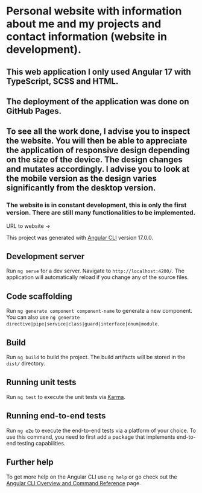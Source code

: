 # Personal website with information about me and my projects and contact information (website in development).

## This web application I only used Angular 17 with TypeScript, SCSS and HTML.

## The deployment of the application was done on GitHub Pages.

## To see all the work done, I advise you to inspect the website. You will then be able to appreciate the application of responsive design depending on the size of the device. The design changes and mutates accordingly. I advise you to look at the mobile version as the design varies significantly from the desktop version. 

### The website is in constant development, this is only the first version. There are still many functionalities to be implemented. 

URL to website -> 

This project was generated with [Angular CLI](https://github.com/angular/angular-cli) version 17.0.0.

## Development server

Run `ng serve` for a dev server. Navigate to `http://localhost:4200/`. The application will automatically reload if you change any of the source files.

## Code scaffolding

Run `ng generate component component-name` to generate a new component. You can also use `ng generate directive|pipe|service|class|guard|interface|enum|module`.

## Build

Run `ng build` to build the project. The build artifacts will be stored in the `dist/` directory.

## Running unit tests

Run `ng test` to execute the unit tests via [Karma](https://karma-runner.github.io).

## Running end-to-end tests

Run `ng e2e` to execute the end-to-end tests via a platform of your choice. To use this command, you need to first add a package that implements end-to-end testing capabilities.

## Further help

To get more help on the Angular CLI use `ng help` or go check out the [Angular CLI Overview and Command Reference](https://angular.io/cli) page.
